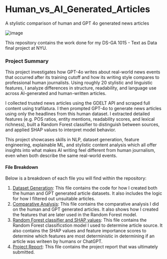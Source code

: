 # Human_vs_AI_Generated_Articles
A stylistic comparison of human and GPT 4o generated news articles

![image](https://miro.medium.com/v2/resize:fit:1400/1*T_uOLsOkuE5mxcUI7Lrtbg.png)


This repository contains the work done for my DS-GA 1015 - Text as Data final project at NYU. 

### Project Summary
This project investigates how GPT-4o writes about real-world news events that occurred after its training cutoff and how its writing style compares to professional human journalists. Using roughly 20 stylistic and linguistic features, I analyze differences in structure, readability, and language use across AI-generated and human-written articles.

I collected trusted news articles using the GDELT API and scraped full content using trafilatura. I then prompted GPT-4o to generate news articles using only the headlines from this human dataset. I extracted detailed features (e.g. POS ratios, entity mentions, readability scores, and lexical richness), built a Random Forest classifier to distinguish between sources, and applied SHAP values to interpret model behavior.

This project showcases skills in NLP, dataset generation, feature engineering, explainable ML, and stylistic content analysis which all offer insights into what makes AI writing feel different from human journalism, even when both describe the same real-world events.

#### File Breakdown

Below is a breakdown of each file you will find within the repository:
1) [Dataset Generation](https://github.com/masonlonoff/Human_vs_AI_Generated_Articles/blob/main/generating_articles.ipynb): This file contains the code for how I created both the human and GPT generated article datasets. It also includes the logic for how I filtered out unsuitable articles.
2) [Comparative Analysis](https://github.com/masonlonoff/Human_vs_AI_Generated_Articles/blob/main/comparative_analysis_of_articles.ipynb): This file contains the comparative analysis I did on the human and GPT generated articles. It also shows how I created the features that are later used in the Random Forest model.
3) [Random Forest classifier and SHAP values](https://github.com/masonlonoff/Human_vs_AI_Generated_Articles/blob/main/random_forest_and_shap_values.ipynb): This file contains the Random Forest classificstion model I used to determine article source. It also contains the SHAP values and feature importance scores to determine which features are most deterministic in determining if an article was writeen by humans or ChatGPT.
4) [Project Report](https://github.com/masonlonoff/Human_vs_AI_Generated_Articles/blob/main/Text%20as%20Data%20Final.pdf): This file contains the project report that was ultimately submitted.
